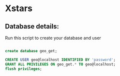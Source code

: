 # Xstars

## Database details:

Run this script to create your database and user

```sql

create database geo_get;

CREATE USER geo@localhost IDENTIFIED BY 'password';
GRANT ALL PRIVILEGES ON geo_get.* TO geo@localhost;
flush privileges;
```
